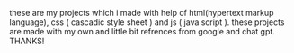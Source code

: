 these are my projects which i made with help of html(hypertext markup language), css ( cascadic style sheet ) and js ( java script ). these projects are made with my own and little bit refrences from google and chat gpt. THANKS! 
